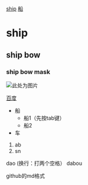 [ship](#ship)
[船](#ship-bow-mask)

# ship
## ship bow
### ship bow mask

![此处为图片]()

[百度](https://www.baidu.com/)

- 船
  - 船1（先按tab键）
  - 船2
- 车

1. ab
2. sn

dao  (换行：打两个空格）
dabou

github的md格式
